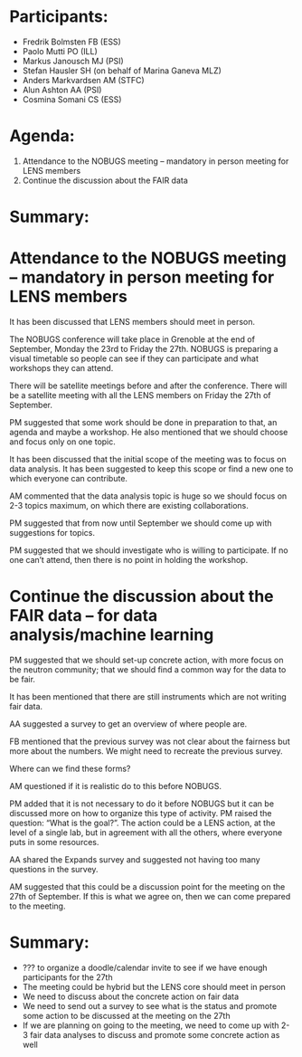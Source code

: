 # Participants: 

* Fredrik Bolmsten FB (ESS)
* Paolo Mutti PO (ILL)
* Markus Janousch MJ (PSI)
* Stefan Hausler SH (on behalf of Marina Ganeva MLZ)
* Anders Markvardsen AM (STFC)
* Alun Ashton AA (PSI)
* Cosmina Somani CS (ESS)


# Agenda: 

1. Attendance to the NOBUGS meeting – mandatory in person meeting for LENS members
2. Continue the discussion about the FAIR data 


# Summary:

# Attendance to the NOBUGS meeting – mandatory in person meeting for LENS members

It has been discussed that LENS members should meet in person. 

The NOBUGS conference will take place in Grenoble at the end of September, Monday the 23rd to Friday the 27th. NOBUGS is preparing a visual timetable so people can see if they can participate and what workshops they can attend.

There will be satellite meetings before and after the conference. There will be a satellite meeting with all the LENS members on Friday the 27th of September. 

PM suggested that some work should be done in preparation to that, an agenda and maybe a workshop. He also mentioned that we should choose and focus only on one topic. 

It has been discussed that the initial scope of the meeting was to focus on data analysis. It has been suggested to keep this scope or find a new one to which everyone can contribute. 

AM commented that the data analysis topic is huge so we should focus on 2-3 topics maximum, on which there are existing collaborations. 

PM suggested that from now until September we should come up with suggestions for topics. 

PM suggested that we should investigate who is willing to participate. If no one can’t attend, then there is no point in holding the workshop. 


# Continue the discussion about the FAIR data – for data analysis/machine learning 

PM suggested that we should set-up concrete action, with more focus on the neutron community; that we should find a common way for the data to be fair.

It has been mentioned that there are still instruments which are not writing fair data.

AA suggested a survey to get an overview of where people are. 

FB mentioned that the previous survey was not clear about the fairness but more about the numbers. We might need to recreate the previous survey. 

Where can we find these forms? 

AM questioned if it is realistic do to this before NOBUGS.

PM added that it is not necessary to do it before NOBUGS but it can be discussed more on how to organize this type of activity.
PM raised the question: “What is the goal?”. The action could be a LENS action, at the level of a single lab, but in agreement with all the others, where everyone puts in some resources. 

AA shared the Expands survey and suggested not having too many questions in the survey. 

AM suggested that this could be a discussion point for the meeting on the 27th of September. If this is what we agree on, then we can come prepared to the meeting. 


# Summary:
- ??? to organize a doodle/calendar invite to see if we have enough participants for the 27th
- The meeting could be hybrid but the LENS core should meet in person
- We need to discuss about the concrete action on fair data
- We need to send out a survey to see what is the status and promote some action to be discussed at the meeting on the 27th 
- If we are planning on going to the meeting, we need to come up with 2-3 fair data analyses to discuss and promote some concrete action as well 

